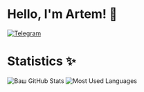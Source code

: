 # Hello, I'm Artem! 👋

[![Telegram](https://img.shields.io/badge/Telegram-2CA5E0?style=for-the-badge&logo=telegram&logoColor=white)](https://t.me/Artemiy_2005)

# Statistics ✨

![Ваш GitHub Stats](https://github-readme-stats.vercel.app/api?username=ArtemPustunniy&show_icons=true&theme=dark)
![Most Used Languages](https://github-readme-stats.vercel.app/api/top-langs/?username=ArtemPustunniy&layout=compact&theme=dark)
